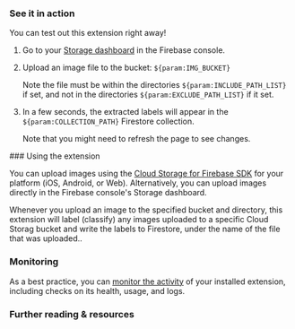 ### See it in action

You can test out this extension right away!

1.  Go to your [Storage dashboard](https://console.firebase.google.com/project/${param:PROJECT_ID}/storage) in the Firebase console.

1.  Upload an image file to the bucket: `${param:IMG_BUCKET}`
    
    Note the file must be within the directories `${param:INCLUDE_PATH_LIST}` if set, and not in the directories `${param:EXCLUDE_PATH_LIST}` if it set. 

1.  In a few seconds, the extracted labels will appear in the `${param:COLLECTION_PATH}` Firestore collection.

    Note that you might need to refresh the page to see changes.

### Using the extension

You can upload images using the [Cloud Storage for Firebase SDK](https://firebase.google.com/docs/storage/) for your platform (iOS, Android, or Web). Alternatively, you can upload images directly in the Firebase console's Storage dashboard.

Whenever you upload an image to the specified bucket and directory, this extension will label (classify) any images uploaded to a specific Cloud Storag bucket and write the labels to Firestore, under the name of the file that was uploaded..

### Monitoring

As a best practice, you can [monitor the activity](https://firebase.google.com/docs/extensions/manage-installed-extensions#monitor) of your installed extension, including checks on its health, usage, and logs.

### Further reading & resources


